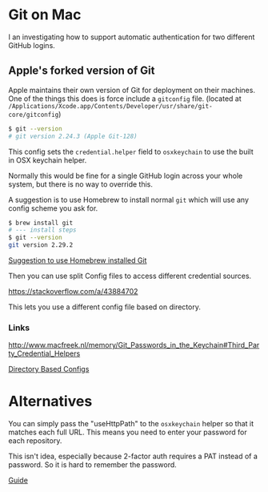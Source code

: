 # Git on Mac

I an investigating how to support automatic authentication for two different GitHub logins.

## Apple's forked version of Git

Apple maintains their own version of Git for deployment on their machines. One of the things this does is force include a `gitconfig` file. (located at `/Applications/Xcode.app/Contents/Developer/usr/share/git-core/gitconfig`)

```bash
$ git --version
# git version 2.24.3 (Apple Git-128)
```

This config sets the `credential.helper` field to `osxkeychain` to use the built in OSX keychain helper.

Normally this would be fine for a single GitHub login across your whole system, but there is no way to override this.

A suggestion is to use Homebrew to install normal `git` which will use any config scheme you ask for.

```bash
$ brew install git
# --- install steps
$ git --version
git version 2.29.2
```

[Suggestion to use Homebrew installed Git](https://stackoverflow.com/q/34005353#comment55770768_34005353)

Then you can use split Config files to access different credential sources.

https://stackoverflow.com/a/43884702

This lets you use a different config file based on directory.


### Links

http://www.macfreek.nl/memory/Git_Passwords_in_the_Keychain#Third_Party_Credential_Helpers

[Directory Based Configs](https://stackoverflow.com/a/43884702)


# Alternatives

You can simply pass the "useHttpPath" to the `osxkeychain` helper so that it matches each full URL. This means you need to enter your password for each repository.

This isn't idea, especially because 2-factor auth requires a PAT instead of a password. So it is hard to remember the password.

[Guide](https://coderwall.com/p/9ub-6a/using-multiple-accounts-with-git-or-github)
